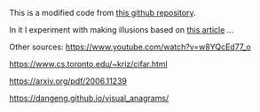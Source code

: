 This is a modified code from [this github repository](https://github.com/TeaPearce/Conditional_Diffusion_MNIST).

In it I experiment with making illusions based on [this article](https://dangeng.github.io/visual_anagrams/)
...

Other sources:
https://www.youtube.com/watch?v=w8YQcEd77_o

https://www.cs.toronto.edu/~kriz/cifar.html

https://arxiv.org/pdf/2006.11239

https://dangeng.github.io/visual_anagrams/
